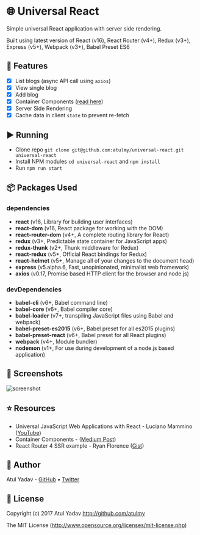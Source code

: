 # 🌐 Universal React
Simple universal React application with server side rendering.

Built using latest version of React (v16), React Router (v4+), Redux (v3+), Express (v5+), Webpack (v3+), Babel Preset ES6

## 📝 Features
- [x] List blogs (async API call using `axios`)
- [x] View single blog
- [x] Add blog
- [x] Container Components ([read here](https://medium.com/@learnreact/container-components-c0e67432e005))
- [x] Server Side Rendering
- [x] Cache data in client `state` to prevent re-fetch

## ▶️ Running
- Clone repo `git clone git@github.com:atulmy/universal-react.git universal-react`
- Install NPM modules `cd universal-react` and `npm install`
- Run `npm run start`

## 📦 Packages Used

### dependencies
- **react** (v16, Library for building user interfaces)
- **react-dom** (v16, React package for working with the DOM)
- **react-router-dom** (v4+, A complete routing library for React)
- **redux** (v3+, Predictable state container for JavaScript apps)
- **redux-thunk** (v2+, Thunk middleware for Redux)
- **react-redux** (v5+, Official React bindings for Redux)
- **react-helmet** (v5+, Manage all of your changes to the document head)
- **express** (v5.alpha.6, Fast, unopinionated, minimalist web framework)
- **axios** (v0.17, Promise based HTTP client for the browser and node.js)

### devDependencies
- **babel-cli** (v6+, Babel command line)
- **babel-core** (v6+, Babel compiler core)
- **babel-loader** (v7+, transpiling JavaScript files using Babel and webpack)
- **babel-preset-es2015** (v6+, Babel preset for all es2015 plugins)
- **babel-preset-react** (v6+, Babel preset for all React plugins)
- **webpack** (v4+, Module bundler)
- **nodemon** (v1+, For use during development of a node.js based application)

## 📸 Screenshots
![screenshot](http://atulmy.com/attachments/images/universal-react.png)

## ⭐️ Resources
- Universal JavaScript Web Applications with React - Luciano Mammino ([YouTube](https://t.co/HVXd0HMOlC))
- Container Components - ([Medium Post](https://medium.com/@learnreact/container-components-c0e67432e005))
- React Router 4 SSR example - Ryan Florence ([Gist](https://gist.github.com/ryanflorence/efbe562332d4f1cc9331202669763741/))

## 🎩 Author
Atul Yadav - [GitHub](https://github.com/atulmy) &bull; [Twitter](https://twitter.com/atulmy)

## 📜 License
Copyright (c) 2017 Atul Yadav http://github.com/atulmy

The MIT License (http://www.opensource.org/licenses/mit-license.php)
